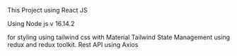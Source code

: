 This Project using React JS

Using Node js v 16.14.2

for styling using tailwind css with Material Tailwind
State Management using redux and redux toolkit.
Rest API using Axios
